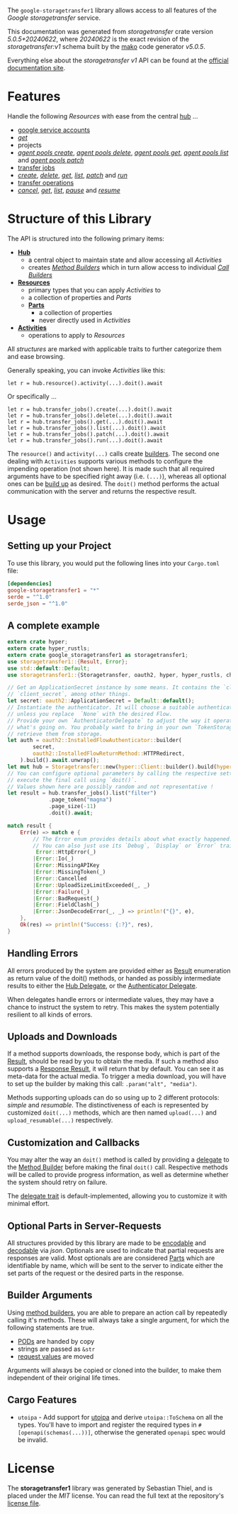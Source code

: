 <!---
DO NOT EDIT !
This file was generated automatically from 'src/generator/templates/api/README.md.mako'
DO NOT EDIT !
-->
The `google-storagetransfer1` library allows access to all features of the *Google storagetransfer* service.

This documentation was generated from *storagetransfer* crate version *5.0.5+20240622*, where *20240622* is the exact revision of the *storagetransfer:v1* schema built by the [mako](http://www.makotemplates.org/) code generator *v5.0.5*.

Everything else about the *storagetransfer* *v1* API can be found at the
[official documentation site](https://cloud.google.com/storage-transfer/docs).
# Features

Handle the following *Resources* with ease from the central [hub](https://docs.rs/google-storagetransfer1/5.0.5+20240622/google_storagetransfer1/Storagetransfer) ... 

* [google service accounts](https://docs.rs/google-storagetransfer1/5.0.5+20240622/google_storagetransfer1/api::GoogleServiceAccount)
 * [*get*](https://docs.rs/google-storagetransfer1/5.0.5+20240622/google_storagetransfer1/api::GoogleServiceAccountGetCall)
* projects
 * [*agent pools create*](https://docs.rs/google-storagetransfer1/5.0.5+20240622/google_storagetransfer1/api::ProjectAgentPoolCreateCall), [*agent pools delete*](https://docs.rs/google-storagetransfer1/5.0.5+20240622/google_storagetransfer1/api::ProjectAgentPoolDeleteCall), [*agent pools get*](https://docs.rs/google-storagetransfer1/5.0.5+20240622/google_storagetransfer1/api::ProjectAgentPoolGetCall), [*agent pools list*](https://docs.rs/google-storagetransfer1/5.0.5+20240622/google_storagetransfer1/api::ProjectAgentPoolListCall) and [*agent pools patch*](https://docs.rs/google-storagetransfer1/5.0.5+20240622/google_storagetransfer1/api::ProjectAgentPoolPatchCall)
* [transfer jobs](https://docs.rs/google-storagetransfer1/5.0.5+20240622/google_storagetransfer1/api::TransferJob)
 * [*create*](https://docs.rs/google-storagetransfer1/5.0.5+20240622/google_storagetransfer1/api::TransferJobCreateCall), [*delete*](https://docs.rs/google-storagetransfer1/5.0.5+20240622/google_storagetransfer1/api::TransferJobDeleteCall), [*get*](https://docs.rs/google-storagetransfer1/5.0.5+20240622/google_storagetransfer1/api::TransferJobGetCall), [*list*](https://docs.rs/google-storagetransfer1/5.0.5+20240622/google_storagetransfer1/api::TransferJobListCall), [*patch*](https://docs.rs/google-storagetransfer1/5.0.5+20240622/google_storagetransfer1/api::TransferJobPatchCall) and [*run*](https://docs.rs/google-storagetransfer1/5.0.5+20240622/google_storagetransfer1/api::TransferJobRunCall)
* [transfer operations](https://docs.rs/google-storagetransfer1/5.0.5+20240622/google_storagetransfer1/api::TransferOperation)
 * [*cancel*](https://docs.rs/google-storagetransfer1/5.0.5+20240622/google_storagetransfer1/api::TransferOperationCancelCall), [*get*](https://docs.rs/google-storagetransfer1/5.0.5+20240622/google_storagetransfer1/api::TransferOperationGetCall), [*list*](https://docs.rs/google-storagetransfer1/5.0.5+20240622/google_storagetransfer1/api::TransferOperationListCall), [*pause*](https://docs.rs/google-storagetransfer1/5.0.5+20240622/google_storagetransfer1/api::TransferOperationPauseCall) and [*resume*](https://docs.rs/google-storagetransfer1/5.0.5+20240622/google_storagetransfer1/api::TransferOperationResumeCall)




# Structure of this Library

The API is structured into the following primary items:

* **[Hub](https://docs.rs/google-storagetransfer1/5.0.5+20240622/google_storagetransfer1/Storagetransfer)**
    * a central object to maintain state and allow accessing all *Activities*
    * creates [*Method Builders*](https://docs.rs/google-storagetransfer1/5.0.5+20240622/google_storagetransfer1/client::MethodsBuilder) which in turn
      allow access to individual [*Call Builders*](https://docs.rs/google-storagetransfer1/5.0.5+20240622/google_storagetransfer1/client::CallBuilder)
* **[Resources](https://docs.rs/google-storagetransfer1/5.0.5+20240622/google_storagetransfer1/client::Resource)**
    * primary types that you can apply *Activities* to
    * a collection of properties and *Parts*
    * **[Parts](https://docs.rs/google-storagetransfer1/5.0.5+20240622/google_storagetransfer1/client::Part)**
        * a collection of properties
        * never directly used in *Activities*
* **[Activities](https://docs.rs/google-storagetransfer1/5.0.5+20240622/google_storagetransfer1/client::CallBuilder)**
    * operations to apply to *Resources*

All *structures* are marked with applicable traits to further categorize them and ease browsing.

Generally speaking, you can invoke *Activities* like this:

```Rust,ignore
let r = hub.resource().activity(...).doit().await
```

Or specifically ...

```ignore
let r = hub.transfer_jobs().create(...).doit().await
let r = hub.transfer_jobs().delete(...).doit().await
let r = hub.transfer_jobs().get(...).doit().await
let r = hub.transfer_jobs().list(...).doit().await
let r = hub.transfer_jobs().patch(...).doit().await
let r = hub.transfer_jobs().run(...).doit().await
```

The `resource()` and `activity(...)` calls create [builders][builder-pattern]. The second one dealing with `Activities` 
supports various methods to configure the impending operation (not shown here). It is made such that all required arguments have to be 
specified right away (i.e. `(...)`), whereas all optional ones can be [build up][builder-pattern] as desired.
The `doit()` method performs the actual communication with the server and returns the respective result.

# Usage

## Setting up your Project

To use this library, you would put the following lines into your `Cargo.toml` file:

```toml
[dependencies]
google-storagetransfer1 = "*"
serde = "^1.0"
serde_json = "^1.0"
```

## A complete example

```Rust
extern crate hyper;
extern crate hyper_rustls;
extern crate google_storagetransfer1 as storagetransfer1;
use storagetransfer1::{Result, Error};
use std::default::Default;
use storagetransfer1::{Storagetransfer, oauth2, hyper, hyper_rustls, chrono, FieldMask};

// Get an ApplicationSecret instance by some means. It contains the `client_id` and 
// `client_secret`, among other things.
let secret: oauth2::ApplicationSecret = Default::default();
// Instantiate the authenticator. It will choose a suitable authentication flow for you, 
// unless you replace  `None` with the desired Flow.
// Provide your own `AuthenticatorDelegate` to adjust the way it operates and get feedback about 
// what's going on. You probably want to bring in your own `TokenStorage` to persist tokens and
// retrieve them from storage.
let auth = oauth2::InstalledFlowAuthenticator::builder(
        secret,
        oauth2::InstalledFlowReturnMethod::HTTPRedirect,
    ).build().await.unwrap();
let mut hub = Storagetransfer::new(hyper::Client::builder().build(hyper_rustls::HttpsConnectorBuilder::new().with_native_roots().unwrap().https_or_http().enable_http1().build()), auth);
// You can configure optional parameters by calling the respective setters at will, and
// execute the final call using `doit()`.
// Values shown here are possibly random and not representative !
let result = hub.transfer_jobs().list("filter")
             .page_token("magna")
             .page_size(-11)
             .doit().await;

match result {
    Err(e) => match e {
        // The Error enum provides details about what exactly happened.
        // You can also just use its `Debug`, `Display` or `Error` traits
         Error::HttpError(_)
        |Error::Io(_)
        |Error::MissingAPIKey
        |Error::MissingToken(_)
        |Error::Cancelled
        |Error::UploadSizeLimitExceeded(_, _)
        |Error::Failure(_)
        |Error::BadRequest(_)
        |Error::FieldClash(_)
        |Error::JsonDecodeError(_, _) => println!("{}", e),
    },
    Ok(res) => println!("Success: {:?}", res),
}

```
## Handling Errors

All errors produced by the system are provided either as [Result](https://docs.rs/google-storagetransfer1/5.0.5+20240622/google_storagetransfer1/client::Result) enumeration as return value of
the doit() methods, or handed as possibly intermediate results to either the 
[Hub Delegate](https://docs.rs/google-storagetransfer1/5.0.5+20240622/google_storagetransfer1/client::Delegate), or the [Authenticator Delegate](https://docs.rs/yup-oauth2/*/yup_oauth2/trait.AuthenticatorDelegate.html).

When delegates handle errors or intermediate values, they may have a chance to instruct the system to retry. This 
makes the system potentially resilient to all kinds of errors.

## Uploads and Downloads
If a method supports downloads, the response body, which is part of the [Result](https://docs.rs/google-storagetransfer1/5.0.5+20240622/google_storagetransfer1/client::Result), should be
read by you to obtain the media.
If such a method also supports a [Response Result](https://docs.rs/google-storagetransfer1/5.0.5+20240622/google_storagetransfer1/client::ResponseResult), it will return that by default.
You can see it as meta-data for the actual media. To trigger a media download, you will have to set up the builder by making
this call: `.param("alt", "media")`.

Methods supporting uploads can do so using up to 2 different protocols: 
*simple* and *resumable*. The distinctiveness of each is represented by customized 
`doit(...)` methods, which are then named `upload(...)` and `upload_resumable(...)` respectively.

## Customization and Callbacks

You may alter the way an `doit()` method is called by providing a [delegate](https://docs.rs/google-storagetransfer1/5.0.5+20240622/google_storagetransfer1/client::Delegate) to the 
[Method Builder](https://docs.rs/google-storagetransfer1/5.0.5+20240622/google_storagetransfer1/client::CallBuilder) before making the final `doit()` call. 
Respective methods will be called to provide progress information, as well as determine whether the system should 
retry on failure.

The [delegate trait](https://docs.rs/google-storagetransfer1/5.0.5+20240622/google_storagetransfer1/client::Delegate) is default-implemented, allowing you to customize it with minimal effort.

## Optional Parts in Server-Requests

All structures provided by this library are made to be [encodable](https://docs.rs/google-storagetransfer1/5.0.5+20240622/google_storagetransfer1/client::RequestValue) and 
[decodable](https://docs.rs/google-storagetransfer1/5.0.5+20240622/google_storagetransfer1/client::ResponseResult) via *json*. Optionals are used to indicate that partial requests are responses 
are valid.
Most optionals are are considered [Parts](https://docs.rs/google-storagetransfer1/5.0.5+20240622/google_storagetransfer1/client::Part) which are identifiable by name, which will be sent to 
the server to indicate either the set parts of the request or the desired parts in the response.

## Builder Arguments

Using [method builders](https://docs.rs/google-storagetransfer1/5.0.5+20240622/google_storagetransfer1/client::CallBuilder), you are able to prepare an action call by repeatedly calling it's methods.
These will always take a single argument, for which the following statements are true.

* [PODs][wiki-pod] are handed by copy
* strings are passed as `&str`
* [request values](https://docs.rs/google-storagetransfer1/5.0.5+20240622/google_storagetransfer1/client::RequestValue) are moved

Arguments will always be copied or cloned into the builder, to make them independent of their original life times.

[wiki-pod]: http://en.wikipedia.org/wiki/Plain_old_data_structure
[builder-pattern]: http://en.wikipedia.org/wiki/Builder_pattern
[google-go-api]: https://github.com/google/google-api-go-client

## Cargo Features

* `utoipa` - Add support for [utoipa](https://crates.io/crates/utoipa) and derive `utoipa::ToSchema` on all
the types. You'll have to import and register the required types in `#[openapi(schemas(...))]`, otherwise the
generated `openapi` spec would be invalid.


# License
The **storagetransfer1** library was generated by Sebastian Thiel, and is placed 
under the *MIT* license.
You can read the full text at the repository's [license file][repo-license].

[repo-license]: https://github.com/Byron/google-apis-rsblob/main/LICENSE.md


